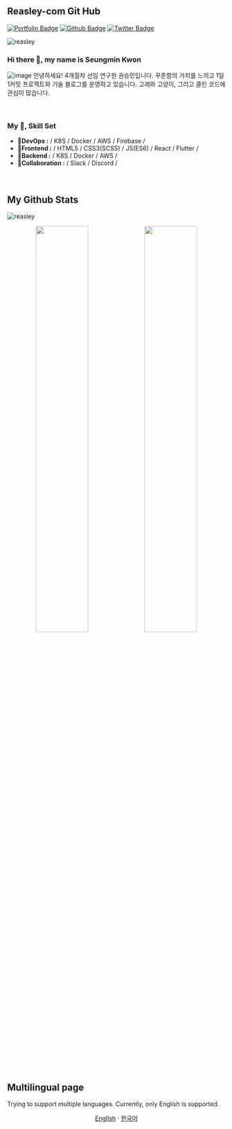 ## Reasley-com Git Hub
[![Portfolio Badge](https://img.shields.io/badge/portfolio-web-blue?style=flat&link=reasley.com/)](reasley.com/)
[![Github Badge](https://img.shields.io/badge/-reasley-grey?style=flat&logo=github&logoColor=white&link=https://github.com/reasley/)](https://www.github.com/reasley-com/)
[![Twitter Badge](https://img.shields.io/badge/-reasley-00acee?style=flat&logo=twitter&logoColor=white&link=https://twitter.com/reasley/)](https://www.twitter.com/)
<p align=left> <img src=https://komarev.com/ghpvc/?username=reasley-com alt=reasley /> </p>



### Hi there 👋, my name is Seungmin Kwon
![image](https://user-images.githubusercontent.com/33018600/116790473-49faa200-aaef-11eb-8234-32c55c909e5e.png)
안녕하세요! 4개월차 선임 연구원 권승민입니다. 
꾸준함의 가치를 느끼고 1일 1커밋 프로젝트와 기술 블로그를 운영하고 있습니다.
고래와 고양이, 그리고 클린 코드에 관심이 많습니다.


ㅤ
### My 📝, Skill Set
- **🔭DevOps   :** / K8S / Docker / AWS / Firebase /
- **🌱Frontend :** / HTML5 / CSS3(SCSS) / JS(ES6) / React / Flutter /
- **💬Backend  :** / K8S / Docker / AWS /
- **👯Collaboration :** / Slack / Discord /


ㅤ

## My Github Stats
<p align=left> <img src=https://komarev.com/ghpvc/?username=reasley-com alt=reasley /> </p>


<p align="center">
  <img src=https://github-readme-stats.vercel.app/api?username=reasley-com&show_icons=true&count_private=true width="49%" /> <img src=https://github-readme-streak-stats.herokuapp.com/?user=reasley-com width="49%" />
</p>

ㅤ

## Multilingual page
Trying to support multiple languages.
Currently, only English is supported.
<p align="center">
  <a href="https://github.com/reasley-com">English</a>
   · 
  <a href="/docs/README_kr.md">한국어</a>
</p>


